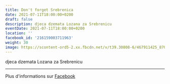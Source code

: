 ```yaml
---
title: Don't forget Srebrenica
date: 2021-07-11T18:00:00+0200
draft: false
description: djeca dzemata Lozana za Srebrenicu
eventDate: 2021-07-11T18:00:00+0200
location: ''
facebook_id: '216159003711963'
weight: 30
image: https://scontent-ord5-2.xx.fbcdn.net/v/t39.30808-6/467911425_8702124949883247_8451066247417132989_n.jpg?_nc_cat=103&ccb=1-7&_nc_sid=9e60e4&_nc_ohc=NElzj5JInXsQ7kNvwH5q2sv&_nc_oc=Adm6B0KFQW4zehpsFhNfC9wrbBEuSscrCiW_j9jZ0jwRZOBzt1g7yizdGv7ufYAGNVc&_nc_zt=23&_nc_ht=scontent-ord5-2.xx&edm=ABTKTjYEAAAA&_nc_gid=krEkOe_1kG9AwQQW5SHnLw&oh=00_AfTXbfMWz5sStHbIMC_G_StN-GTSt4g_EtZ8roDqvi4MIA&oe=687277D9
---
```


djeca dzemata Lozana za Srebrenicu

---

Plus d'informations sur [Facebook](https://facebook.com/events/216159003711963)